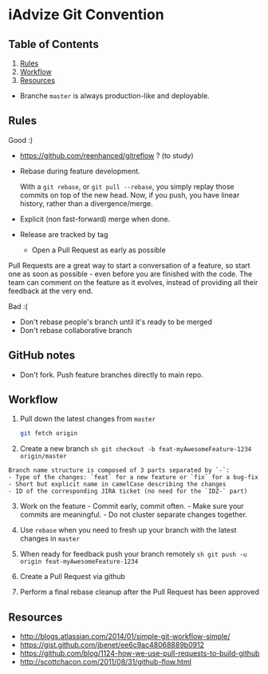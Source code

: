 # iAdvize Git Convention

## <a name='TOC'>Table of Contents</a>

  1. [Rules](#rules)
  1. [Workflow](#workflow)
  1. [Resources](#resources)


  - Branche `master` is always production-like and deployable.

## <a name='rules'>Rules</a>


 Good :)
 
  - https://github.com/reenhanced/gitreflow ? (to study)

  - Rebase during feature development.

    With a `git rebase`, or `git pull --rebase`, you simply replay those commits on top of the new head. Now, if you push, you have linear history, rather than a divergence/merge.
  

  - Explicit (non fast-forward) merge when done.
- Release are tracked by tag

  - Open a Pull Request as early as possible
  
Pull Requests are a great way to start a conversation of a feature, so start one as soon as possible - even before you are finished with the code. The team can comment on the feature as it evolves, instead of providing all their feedback at the very end.

Bad :(
- Don't rebase people's branch until it's ready to be merged
- Don't rebase collaborative branch

## GitHub notes

- Don't fork. Push feature branches directly to main repo.



## <a name='workflow'>Workflow</a>

  1. Pull down the latest changes from `master`

     ```sh
     git fetch origin
     ```

  2. Create a new branch
    ```sh
    git checkout -b feat-myAwesomeFeature-1234 origin/master
    ```

    Branch name structure is composed of 3 parts separated by `-`:
    - Type of the changes: `feat` for a new feature or `fix` for a bug-fix
    - Short but explicit name in camelCase describing the changes
    - ID of the corresponding JIRA ticket (no need for the `IDZ-` part)
  
  3. Work on the feature
    - Commit early, commit often.
    - Make sure your commits are meaningful.
    - Do not cluster separate changes together.

  4. Use `rebase` when you need to fresh up your branch with the latest changes in `master`

  5. When ready for feedback push your branch remotely
    ```sh
    git push -u origin feat-myAwesomeFeature-1234
    ```

  6. Create a Pull Request via github
  
  7. Perform a final rebase cleanup after the Pull Request has been approved
  

## <a name='credits'>Resources</a>  

  - http://blogs.atlassian.com/2014/01/simple-git-workflow-simple/
  - https://gist.github.com/jbenet/ee6c9ac48068889b0912
  - https://github.com/blog/1124-how-we-use-pull-requests-to-build-github
  - http://scottchacon.com/2011/08/31/github-flow.html
  
